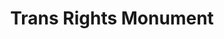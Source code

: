 ---
pid: rs12
title: Trans Rights Monument
location_transcription: 
coordinates: "[-75.171895633673, 39.949424419148]"
zipcode: '19426'
gen_neighborhood: 
neighborhood: 
outside_phl: 'Collegeville PA '
age: '14'
age_range: 13-19
instagram: 
image_file_name: rs_12.jpg
proposal_transcription: |-
  A monument that depicts the transgender symbol or something among those lines to show equality for the trans community as they continue to fight for equality. I fee; that is especially needed in a time such as this where they are continuously being neglected rights.
  -Even so much as a plaque with the trans symbol, maybe saying the words //HUMAN// or the quote //We are Powerful because we have survived// - Audre Lorde
topic: Inclusivity,Inequality,LGBTQ+
topic_summary: 0, 0, 0
type: Plaque,Other No Form
keywords_other: 
credit: 
image_labels: 
twitter: 
facebook: 
permalink: "/monuments/rs12/"
layout: item-page
---